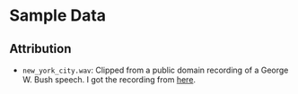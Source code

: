 # Sample Data

## Attribution

- `new_york_city.wav`: Clipped from a public domain recording of a George W. Bush speech. I got the recording from [here](http://thebots.net/GWBushSampleArchive.htm).
